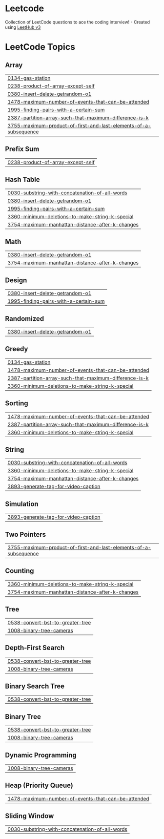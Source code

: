 # Leetcode
Collection of LeetCode questions to ace the coding interview! - Created using [LeetHub v3](https://github.com/raphaelheinz/LeetHub-3.0)

<!---LeetCode Topics Start-->
# LeetCode Topics
## Array
|  |
| ------- |
| [0134-gas-station](https://github.com/rajitself/Leetcode/tree/master/0134-gas-station) |
| [0238-product-of-array-except-self](https://github.com/rajitself/Leetcode/tree/master/0238-product-of-array-except-self) |
| [0380-insert-delete-getrandom-o1](https://github.com/rajitself/Leetcode/tree/master/0380-insert-delete-getrandom-o1) |
| [1478-maximum-number-of-events-that-can-be-attended](https://github.com/rajitself/Leetcode/tree/master/1478-maximum-number-of-events-that-can-be-attended) |
| [1995-finding-pairs-with-a-certain-sum](https://github.com/rajitself/Leetcode/tree/master/1995-finding-pairs-with-a-certain-sum) |
| [2387-partition-array-such-that-maximum-difference-is-k](https://github.com/rajitself/Leetcode/tree/master/2387-partition-array-such-that-maximum-difference-is-k) |
| [3755-maximum-product-of-first-and-last-elements-of-a-subsequence](https://github.com/rajitself/Leetcode/tree/master/3755-maximum-product-of-first-and-last-elements-of-a-subsequence) |
## Prefix Sum
|  |
| ------- |
| [0238-product-of-array-except-self](https://github.com/rajitself/Leetcode/tree/master/0238-product-of-array-except-self) |
## Hash Table
|  |
| ------- |
| [0030-substring-with-concatenation-of-all-words](https://github.com/rajitself/Leetcode/tree/master/0030-substring-with-concatenation-of-all-words) |
| [0380-insert-delete-getrandom-o1](https://github.com/rajitself/Leetcode/tree/master/0380-insert-delete-getrandom-o1) |
| [1995-finding-pairs-with-a-certain-sum](https://github.com/rajitself/Leetcode/tree/master/1995-finding-pairs-with-a-certain-sum) |
| [3360-minimum-deletions-to-make-string-k-special](https://github.com/rajitself/Leetcode/tree/master/3360-minimum-deletions-to-make-string-k-special) |
| [3754-maximum-manhattan-distance-after-k-changes](https://github.com/rajitself/Leetcode/tree/master/3754-maximum-manhattan-distance-after-k-changes) |
## Math
|  |
| ------- |
| [0380-insert-delete-getrandom-o1](https://github.com/rajitself/Leetcode/tree/master/0380-insert-delete-getrandom-o1) |
| [3754-maximum-manhattan-distance-after-k-changes](https://github.com/rajitself/Leetcode/tree/master/3754-maximum-manhattan-distance-after-k-changes) |
## Design
|  |
| ------- |
| [0380-insert-delete-getrandom-o1](https://github.com/rajitself/Leetcode/tree/master/0380-insert-delete-getrandom-o1) |
| [1995-finding-pairs-with-a-certain-sum](https://github.com/rajitself/Leetcode/tree/master/1995-finding-pairs-with-a-certain-sum) |
## Randomized
|  |
| ------- |
| [0380-insert-delete-getrandom-o1](https://github.com/rajitself/Leetcode/tree/master/0380-insert-delete-getrandom-o1) |
## Greedy
|  |
| ------- |
| [0134-gas-station](https://github.com/rajitself/Leetcode/tree/master/0134-gas-station) |
| [1478-maximum-number-of-events-that-can-be-attended](https://github.com/rajitself/Leetcode/tree/master/1478-maximum-number-of-events-that-can-be-attended) |
| [2387-partition-array-such-that-maximum-difference-is-k](https://github.com/rajitself/Leetcode/tree/master/2387-partition-array-such-that-maximum-difference-is-k) |
| [3360-minimum-deletions-to-make-string-k-special](https://github.com/rajitself/Leetcode/tree/master/3360-minimum-deletions-to-make-string-k-special) |
## Sorting
|  |
| ------- |
| [1478-maximum-number-of-events-that-can-be-attended](https://github.com/rajitself/Leetcode/tree/master/1478-maximum-number-of-events-that-can-be-attended) |
| [2387-partition-array-such-that-maximum-difference-is-k](https://github.com/rajitself/Leetcode/tree/master/2387-partition-array-such-that-maximum-difference-is-k) |
| [3360-minimum-deletions-to-make-string-k-special](https://github.com/rajitself/Leetcode/tree/master/3360-minimum-deletions-to-make-string-k-special) |
## String
|  |
| ------- |
| [0030-substring-with-concatenation-of-all-words](https://github.com/rajitself/Leetcode/tree/master/0030-substring-with-concatenation-of-all-words) |
| [3360-minimum-deletions-to-make-string-k-special](https://github.com/rajitself/Leetcode/tree/master/3360-minimum-deletions-to-make-string-k-special) |
| [3754-maximum-manhattan-distance-after-k-changes](https://github.com/rajitself/Leetcode/tree/master/3754-maximum-manhattan-distance-after-k-changes) |
| [3893-generate-tag-for-video-caption](https://github.com/rajitself/Leetcode/tree/master/3893-generate-tag-for-video-caption) |
## Simulation
|  |
| ------- |
| [3893-generate-tag-for-video-caption](https://github.com/rajitself/Leetcode/tree/master/3893-generate-tag-for-video-caption) |
## Two Pointers
|  |
| ------- |
| [3755-maximum-product-of-first-and-last-elements-of-a-subsequence](https://github.com/rajitself/Leetcode/tree/master/3755-maximum-product-of-first-and-last-elements-of-a-subsequence) |
## Counting
|  |
| ------- |
| [3360-minimum-deletions-to-make-string-k-special](https://github.com/rajitself/Leetcode/tree/master/3360-minimum-deletions-to-make-string-k-special) |
| [3754-maximum-manhattan-distance-after-k-changes](https://github.com/rajitself/Leetcode/tree/master/3754-maximum-manhattan-distance-after-k-changes) |
## Tree
|  |
| ------- |
| [0538-convert-bst-to-greater-tree](https://github.com/rajitself/Leetcode/tree/master/0538-convert-bst-to-greater-tree) |
| [1008-binary-tree-cameras](https://github.com/rajitself/Leetcode/tree/master/1008-binary-tree-cameras) |
## Depth-First Search
|  |
| ------- |
| [0538-convert-bst-to-greater-tree](https://github.com/rajitself/Leetcode/tree/master/0538-convert-bst-to-greater-tree) |
| [1008-binary-tree-cameras](https://github.com/rajitself/Leetcode/tree/master/1008-binary-tree-cameras) |
## Binary Search Tree
|  |
| ------- |
| [0538-convert-bst-to-greater-tree](https://github.com/rajitself/Leetcode/tree/master/0538-convert-bst-to-greater-tree) |
## Binary Tree
|  |
| ------- |
| [0538-convert-bst-to-greater-tree](https://github.com/rajitself/Leetcode/tree/master/0538-convert-bst-to-greater-tree) |
| [1008-binary-tree-cameras](https://github.com/rajitself/Leetcode/tree/master/1008-binary-tree-cameras) |
## Dynamic Programming
|  |
| ------- |
| [1008-binary-tree-cameras](https://github.com/rajitself/Leetcode/tree/master/1008-binary-tree-cameras) |
## Heap (Priority Queue)
|  |
| ------- |
| [1478-maximum-number-of-events-that-can-be-attended](https://github.com/rajitself/Leetcode/tree/master/1478-maximum-number-of-events-that-can-be-attended) |
## Sliding Window
|  |
| ------- |
| [0030-substring-with-concatenation-of-all-words](https://github.com/rajitself/Leetcode/tree/master/0030-substring-with-concatenation-of-all-words) |
<!---LeetCode Topics End-->